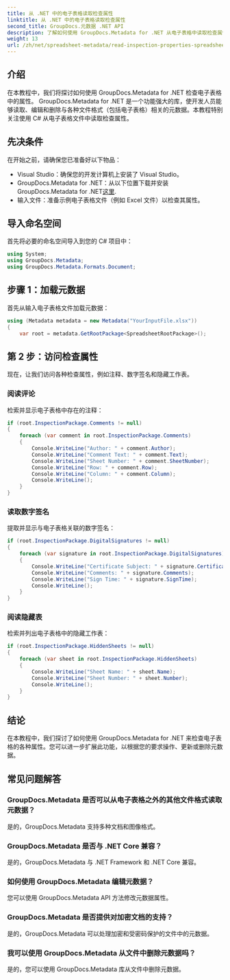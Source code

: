```yaml
---
title: 从 .NET 中的电子表格读取检查属性
linktitle: 从 .NET 中的电子表格读取检查属性
second_title: GroupDocs.元数据 .NET API
description: 了解如何使用 GroupDocs.Metadata for .NET 从电子表格中读取检查属性。轻松访问注释、数字签名和隐藏的工作表。
weight: 13
url: /zh/net/spreadsheet-metadata/read-inspection-properties-spreadsheets/
---
```

## 介绍
在本教程中，我们将探讨如何使用 GroupDocs.Metadata for .NET 检查电子表格中的属性。 GroupDocs.Metadata for .NET 是一个功能强大的库，使开发人员能够读取、编辑和删除与各种文件格式（包括电子表格）相关的元数据。本教程特别关注使用 C# 从电子表格文件中读取检查属性。
## 先决条件
在开始之前，请确保您已准备好以下物品：
- Visual Studio：确保您的开发计算机上安装了 Visual Studio。
-  GroupDocs.Metadata for .NET：从以下位置下载并安装 GroupDocs.Metadata for .NET[这里](https://releases.groupdocs.com/metadata/net/).
- 输入文件：准备示例电子表格文件（例如 Excel 文件）以检查其属性。

## 导入命名空间
首先将必要的命名空间导入到您的 C# 项目中：
```csharp
using System;
using GroupDocs.Metadata;
using GroupDocs.Metadata.Formats.Document;
```
## 步骤 1：加载元数据
首先从输入电子表格文件加载元数据：
```csharp
using (Metadata metadata = new Metadata("YourInputFile.xlsx"))
{
    var root = metadata.GetRootPackage<SpreadsheetRootPackage>();
```
## 第 2 步：访问检查属性
现在，让我们访问各种检查属性，例如注释、数字签名和隐藏工作表。
### 阅读评论
检索并显示电子表格中存在的注释：
```csharp
if (root.InspectionPackage.Comments != null)
{
    foreach (var comment in root.InspectionPackage.Comments)
    {
        Console.WriteLine("Author: " + comment.Author);
        Console.WriteLine("Comment Text: " + comment.Text);
        Console.WriteLine("Sheet Number: " + comment.SheetNumber);
        Console.WriteLine("Row: " + comment.Row);
        Console.WriteLine("Column: " + comment.Column);
        Console.WriteLine();
    }
}
```
### 读取数字签名
提取并显示与电子表格关联的数字签名：
```csharp
if (root.InspectionPackage.DigitalSignatures != null)
{
    foreach (var signature in root.InspectionPackage.DigitalSignatures)
    {
        Console.WriteLine("Certificate Subject: " + signature.CertificateSubject);
        Console.WriteLine("Comments: " + signature.Comments);
        Console.WriteLine("Sign Time: " + signature.SignTime);
        Console.WriteLine();
    }
}
```
### 阅读隐藏表
检索并列出电子表格中的隐藏工作表：
```csharp
if (root.InspectionPackage.HiddenSheets != null)
{
    foreach (var sheet in root.InspectionPackage.HiddenSheets)
    {
        Console.WriteLine("Sheet Name: " + sheet.Name);
        Console.WriteLine("Sheet Number: " + sheet.Number);
        Console.WriteLine();
    }
}
```

## 结论
在本教程中，我们探讨了如何使用 GroupDocs.Metadata for .NET 来检查电子表格的各种属性。您可以进一步扩展此功能，以根据您的要求操作、更新或删除元数据。

## 常见问题解答
### GroupDocs.Metadata 是否可以从电子表格之外的其他文件格式读取元数据？
是的，GroupDocs.Metadata 支持多种文档和图像格式。
### GroupDocs.Metadata 是否与 .NET Core 兼容？
是的，GroupDocs.Metadata 与 .NET Framework 和 .NET Core 兼容。
### 如何使用 GroupDocs.Metadata 编辑元数据？
您可以使用 GroupDocs.Metadata API 方法修改元数据属性。
### GroupDocs.Metadata 是否提供对加密文档的支持？
是的，GroupDocs.Metadata 可以处理加密和受密码保护的文件中的元数据。
### 我可以使用 GroupDocs.Metadata 从文件中删除元数据吗？
是的，您可以使用 GroupDocs.Metadata 库从文件中删除元数据。